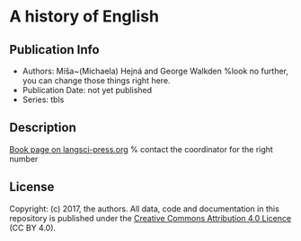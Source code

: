 # A history of English  
## Publication Info
- Authors: Míša~(Michaela) Hejná and George Walkden %look no further, you can change those things right here.
- Publication Date: not yet published
- Series: tbls  
## Description
[Book page on langsci-press.org](http://langsci-press.org/catalog/book/) % contact the coordinator for the right number
## License
Copyright: (c) 2017, the authors.
All data, code and documentation in this repository is published under the [Creative Commons Attribution 4.0 Licence](http://creativecommons.org/licenses/by/4.0/) (CC BY 4.0).
